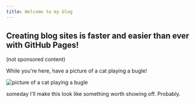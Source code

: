 ```yaml
---
title: Welcome to my blog
---
```


## Creating blog sites is faster and easier than ever with GitHub Pages!
(not sponsored content)


While you're here, have a picture of a cat playing a bugle!

![picture of a cat playing a bugle](https://i1.sndcdn.com/artworks-qDn2gcjxGnELREaT-BzQetg-t500x500.jpg)

someday I'll make this look like something worth showing off. Probably.

